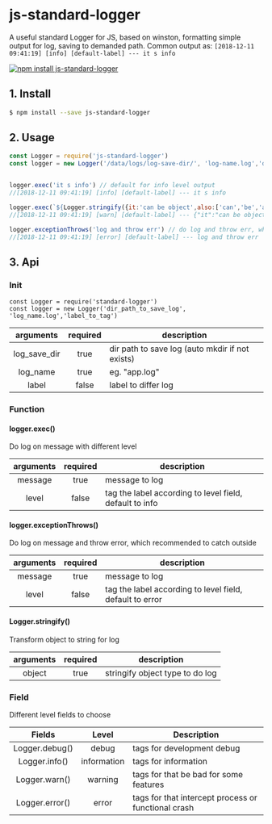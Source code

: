 # js-standard-logger

A useful standard Logger for JS, based on winston, formatting simple output for log, saving to demanded path.
Common output as: ` [2018-12-11 09:41:19] [info] [default-label] --- it s info `

[![npm install js-standard-logger](https://nodei.co/npm/js-standard-logger.png?mini=true)](https://www.npmjs.com/package/js-standard-logger)

## 1. Install

```bash
$ npm install --save js-standard-logger
```

## 2. Usage

```javascript
const Logger = require('js-standard-logger')
const logger = new Logger('/data/logs/log-save-dir/', 'log-name.log','default-label') // initialize


logger.exec('it s info') // default for info level output
//[2018-12-11 09:41:19] [info] [default-label] --- it s info

logger.exec(`${Logger.stringify({it:'can be object',also:['can','be','array']})}`,Logger.WARN()) // choose diff level
//[2018-12-11 09:41:19] [warn] [default-label] --- {"it":"can be object","also":["can","be","array"]}

logger.exceptionThrows('log and throw err') // do log and throw err, which required try-catch
//[2018-12-11 09:41:19] [error] [default-label] --- log and throw err
```

## 3. Api

### Init

```
const Logger = require('standard-logger')
const logger = new Logger('dir_path_to_save_log', 'log_name.log','label_to_tag')
```

|arguments|required|description|
|:------:|:------:|------|
|log_save_dir|true|dir path to save log (auto mkdir if not exists)|
|log_name|true|eg. "app.log"|
|label|false|label to differ log|

### Function

#### logger.exec()

Do log on message with different level

|arguments|required|description|
|:------:|:------:|------|
|message|true|message to log|
|level|false|tag the label according to level field, default to info|

#### logger.exceptionThrows()

Do log on message and throw error, which recommended to catch outside

|arguments|required|description|
|:------:|:------:|------|
|message|true|message to log|
|level|false|tag the label according to level field, default to error|

#### Logger.stringify()

Transform object to string for log

|arguments|required|description|
|:------:|:------:|------|
|object|true|stringify object type to do log|

### Field

Different level fields to choose

| Fields | Level | Description |
|:------:|:------:|------|
| Logger.debug() | debug | tags for development debug |
| Logger.info() | information | tags for information |
| Logger.warn() | warning | tags for that be bad for some features |
| Logger.error() | error | tags for that intercept process or functional crash |

